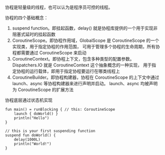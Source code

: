 协程是轻量级的线程，也可以认为是程序员可控的线程。

协程的四个基础概念：

1. suspend function。即挂起函数，delay() 就是协程库提供的一个用于实现非阻塞式延时的挂起函数
2. CoroutineScope。即协程作用域，GlobalScope 是 CoroutineScope 的一个实现类，用于指定协程的作用范围，
可用于管理多个协程的生命周期，所有协程都需要通过 CoroutineScope 来启动
3. CoroutineContext。即协程上下文，包含多种类型的配置参数。Dispatchers.IO 就是 CoroutineContext 这个抽象概念的一种实现， 
用于指定协程的运行载体，即用于指定协程要运行在哪类线程上
4. CoroutineBuilder。即协程构建器，协程在 CoroutineScope 的上下文中通过 launch、async 等协程构建器来进行声明并启动。
launch、async 均被声明为 CoroutineScope 的扩展方法

协程底层通过状态机实现

```
fun main() = runBlocking { // this: CoroutineScope
    launch { doWorld() }
    println("Hello")
}

// this is your first suspending function
suspend fun doWorld() {
    delay(1000L)
    println("World!")
}
```
